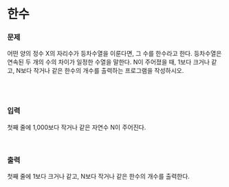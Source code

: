 <h1>한수</h1>
<h3>문제</h3>
<p>
어떤 양의 정수 X의 자리수가 등차수열을 이룬다면, 그 수를 한수라고 한다. 등차수열은 연속된 두 개의 수의 차이가 일정한 수열을 말한다. N이 주어졌을 때, 1보다 크거나 같고, N보다 작거나 같은 한수의 개수를 출력하는 프로그램을 작성하시오. 
</p>
<br><br>
<h3>입력</h3>
<p>
첫째 줄에 1,000보다 작거나 같은 자연수 N이 주어진다.
</p>
<br>
<h3>출력</h3>
<p>첫째 줄에 1보다 크거나 같고, N보다 작거나 같은 한수의 개수를 출력한다.</p>
